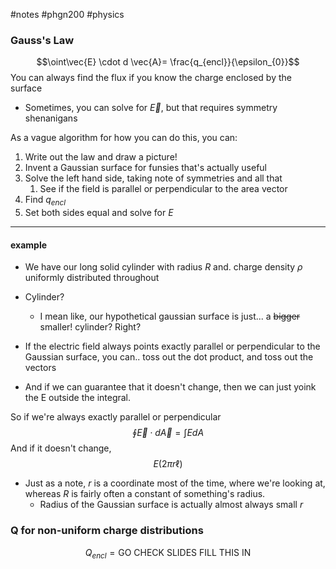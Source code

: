 #notes #phgn200 #physics

### Gauss's Law
$$\oint\vec{E}  \cdot  d \vec{A}= \frac{q_{encl}}{\epsilon_{0}}$$
You can always find the flux if you know the charge enclosed by the surface
- Sometimes, you can solve for $\vec{E}$, but that requires symmetry shenanigans


As a vague algorithm for how you can do this, you can:
1. Write out the law and draw a picture!
2. Invent a Gaussian surface for funsies that's actually useful
3. Solve the left hand side, taking note of symmetries and all that
	1. See if the field is parallel or perpendicular to the area vector
4. Find $q_{encl}$
5. Set both sides equal and solve for $E$


----

#### example
- We have our long solid cylinder with radius $R$ and. charge density $\rho$ uniformly distributed throughout

- Cylinder?
	- I mean like, our hypothetical gaussian surface is just... a ~~bigger~~ smaller! cylinder? Right?

- If the electric field always points exactly parallel or perpendicular to the Gaussian surface, you can.. toss out the dot product, and toss out the vectors
- And if we can guarantee that it doesn't change, then we can just yoink the E outside the integral. 

So if we're always exactly parallel or perpendicular
$$\oint \vec{E} \cdot d\vec{A} = \int EdA$$
And if it doesn't change, $$E (2\pi r \ell)$$

- Just as a note, $r$ is a coordinate most of the time, where we're looking at, whereas $R$ is fairly often a constant of something's radius.
	- Radius of the Gaussian surface is actually almost always small $r$


### Q for non-uniform charge distributions
$$Q_{encl}= \text{GO CHECK SLIDES FILL THIS IN} $$




